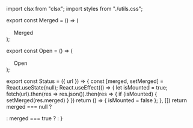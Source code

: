 import clsx from "clsx";
import styles from "./utils.css";

export const Merged = () => (
  <div className="merged">
    <span>
      <svg
        height="16"
        viewBox="0 0 16 16"
        version="1.1"
        width="16"
        fill="white"
        aria-hidden="true"
        className="status_svg"
      >
        <path
          fillRule="evenodd"
          d="M5 3.254V3.25v.005a.75.75 0 110-.005v.004zm.45 1.9a2.25 2.25 0 10-1.95.218v5.256a2.25 2.25 0 101.5 0V7.123A5.735 5.735 0 009.25 9h1.378a2.251 2.251 0 100-1.5H9.25a4.25 4.25 0 01-3.8-2.346zM12.75 9a.75.75 0 100-1.5.75.75 0 000 1.5zm-8.5 4.5a.75.75 0 100-1.5.75.75 0 000 1.5z"
        ></path>
      </svg>
      Merged
    </span>
  </div>
);

export const Open = () => (
  <div className="open">
    <span>
      <svg
        height="16"
        viewBox="0 0 16 16"
        version="1.1"
        width="16"
        fill="white"
        aria-hidden="true"
        className="status_svg"
      >
        <path
          fillRule="evenodd"
          d="M7.177 3.073L9.573.677A.25.25 0 0110 .854v4.792a.25.25 0 01-.427.177L7.177 3.427a.25.25 0 010-.354zM3.75 2.5a.75.75 0 100 1.5.75.75 0 000-1.5zm-2.25.75a2.25 2.25 0 113 2.122v5.256a2.251 2.251 0 11-1.5 0V5.372A2.25 2.25 0 011.5 3.25zM11 2.5h-1V4h1a1 1 0 011 1v5.628a2.251 2.251 0 101.5 0V5A2.5 2.5 0 0011 2.5zm1 10.25a.75.75 0 111.5 0 .75.75 0 01-1.5 0zM3.75 12a.75.75 0 100 1.5.75.75 0 000-1.5z"
        ></path>
      </svg>
      Open
    </span>
  </div>
);

export const Status = ({ url }) => {
  const [merged, setMerged] = React.useState(null);
  React.useEffect(() => {
    let isMounted = true;
    fetch(url).then(res => res.json()).then(res => {
      if (isMounted) {
      setMerged(res.merged)
      }
    })
    return () => { isMounted = false };
  }, [])
  return merged === null ? <div /> : merged === true ? <Merged /> : <Open />
}